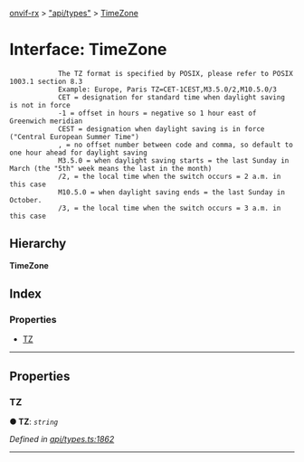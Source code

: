 [onvif-rx](../README.md) > ["api/types"](../modules/_api_types_.md) > [TimeZone](../interfaces/_api_types_.timezone.md)

# Interface: TimeZone

```
            The TZ format is specified by POSIX, please refer to POSIX 1003.1 section 8.3
            Example: Europe, Paris TZ=CET-1CEST,M3.5.0/2,M10.5.0/3
            CET = designation for standard time when daylight saving is not in force
            -1 = offset in hours = negative so 1 hour east of Greenwich meridian
            CEST = designation when daylight saving is in force ("Central European Summer Time")
            , = no offset number between code and comma, so default to one hour ahead for daylight saving
            M3.5.0 = when daylight saving starts = the last Sunday in March (the "5th" week means the last in the month)
            /2, = the local time when the switch occurs = 2 a.m. in this case
            M10.5.0 = when daylight saving ends = the last Sunday in October.
            /3, = the local time when the switch occurs = 3 a.m. in this case
```

## Hierarchy

**TimeZone**

## Index

### Properties

* [TZ](_api_types_.timezone.md#tz)

---

## Properties

<a id="tz"></a>

###  TZ

**● TZ**: *`string`*

*Defined in [api/types.ts:1862](https://github.com/patrickmichalina/onvif-rx/blob/d62cee9/src/api/types.ts#L1862)*

___


